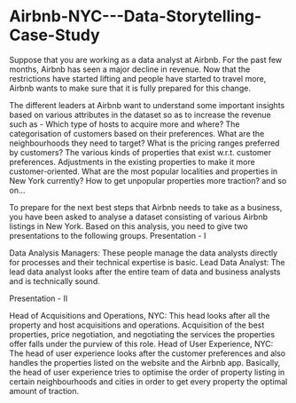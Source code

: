 # Airbnb-NYC---Data-Storytelling-Case-Study
Suppose that you are working as a data analyst at Airbnb. For the past few months, Airbnb has seen a major decline in revenue. 
Now that the restrictions have started lifting and people have started to travel more, Airbnb wants to make sure that it is fully prepared for this change.

The different leaders at Airbnb want to understand some important insights based on various attributes in the dataset so as to increase the revenue such as -
Which type of hosts to acquire more and where?
The categorisation of customers based on their preferences.
What are the neighbourhoods they need to target?
What is the pricing ranges preferred by customers?
The various kinds of properties that exist w.r.t. customer preferences.
Adjustments in the existing properties to make it more customer-oriented.
What are the most popular localities and properties in New York currently?
How to get unpopular properties more traction? and so on...

To prepare for the next best steps that Airbnb needs to take as a business, you have been asked to analyse a dataset consisting of various Airbnb listings in New York. 
Based on this analysis, you need to give two presentations to the following groups.
Presentation - I

Data Analysis Managers: These people manage the data analysts directly for processes and their technical expertise is basic.
Lead Data Analyst: The lead data analyst looks after the entire team of data and business analysts and is technically sound.

Presentation - II

Head of Acquisitions and Operations, NYC: This head looks after all the property and host acquisitions and operations. 
Acquisition of the best properties, price negotiation, and negotiating the services the properties offer falls under the purview of this role.
Head of User Experience, NYC: The head of user experience looks after the customer preferences and also handles the properties listed on the website and the Airbnb app. 
Basically, the head of user experience tries to optimise the order of property listing in certain neighbourhoods and cities in order to get every property the optimal amount of traction.
